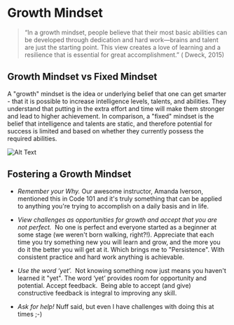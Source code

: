 # Growth Mindset

> “In a growth mindset, people believe that their most basic abilities can be developed through dedication and hard work—brains and talent are just the starting point. This view creates a love of learning and a resilience that is essential for great accomplishment.” ( Dweck, 2015)

## Growth Mindset vs Fixed Mindset

A "growth" mindset is the idea or underlying belief that one can get smarter - that it is possible to increase intelligence levels, talents, and abilities.  They understand that putting in the extra effort and time will make them stronger and lead to higher achievement.  In comparison, a "fixed" mindset is the belief that intelligence and talents are static, and therefore potential for success is limited and based on whether they currently possess the required abilities. 

![Alt Text](https://miro.medium.com/max/1332/1*PQBc8JCD5yu4x2wxCCGU1g.png)

## Fostering a Growth Mindset

* _Remember your Why._  Our awesome instructor, Amanda Iverson, mentioned this in Code 101 and it's truly something that can be applied to anything you're trying to accomplish on a daily basis and in life.

* _View challenges as opportunities for growth and accept that you are not perfect._  No one is perfect and everyone started as a beginner at some stage (we weren't born walking, right?!). Appreciate that each time you try something new you will learn and grow, and the more you do it the better you will get at it. Which brings me to "Persistence". With consistent practice and hard work anything is achievable.

* _Use the word ‘yet’._  Not knowing something now just means you haven't learned it "yet". The word ‘yet’ provides room for opportunity and potential. Accept feedback.  Being able to accept (and give) constructive feedback is integral to improving any skill. 

* _Ask for help!_ Nuff said, but even I have challenges with doing this at times ;-)
